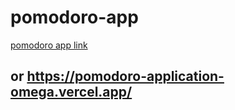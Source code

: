 # pomodoro-app
 
[pomodoro app link](https://pomodoro-application-omega.vercel.app/)
## or https://pomodoro-application-omega.vercel.app/
